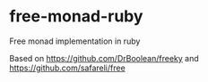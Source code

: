 # free-monad-ruby
Free monad implementation in ruby

Based on https://github.com/DrBoolean/freeky and
https://github.com/safareli/free

